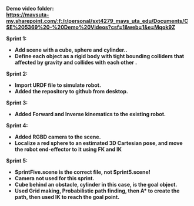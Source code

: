 <b>Demo video folder:<b> </br>
https://mavsuta-my.sharepoint.com/:f:/r/personal/sxt4279_mavs_uta_edu/Documents/CSE%205369%20-%20Demo%20Videos?csf=1&web=1&e=Mqok9Z

<b>Sprint 1:</b> </br>
<ul>
<li>Add scene with a cube, sphere and cylinder..</li>
<li>Define each object as a rigid body with tight bounding colliders that affected by gravity and collides with each other .</li>
</ul>


<b>Sprint 2:</b> </br>
<ul>
<li>Import URDF file to simulate robot.</li>
<li>Added the repository to github from desktop.</li>
</ul>

<b>Sprint 3:</b> </br>
<ul>
<li>Added Forward and Inverse kinematics to the existing robot.</li>
</ul>

<b>Sprint 4:</b> </br>
<ul>
<li>Added RGBD camera to the scene.</li>
<li>Localize a red sphere to an estimated 3D Cartesian pose, and move the robot end-effector to it using FK and IK</li>
</ul>

<b>Sprint 5:</b> </br>
<ul>
<li>SprintFive.scene is the correct file, not Sprint5.scene!</li>
<li>Camera not used for this sprint.</li>
<li>Cube behind an obstacle, cylinder in this case, is the goal object.</li>
<li>Used Grid making, Probabilistic path finding, then A* to create the path, then used IK to reach the goal point.</li>
</ul>
